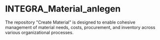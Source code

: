 # INTEGRA_Material_anlegen
The repository "Create Material" is designed to enable cohesive management of material needs, costs, procurement, and inventory across various organizational processes. 
